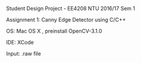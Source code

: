 Student Design Project - EE4208 NTU 2016/17 Sem 1

Assignment 1: Canny Edge Detector using C/C++

OS: Mac OS X , preinstall OpenCV-3.1.0

IDE: XCode

Input: .raw file
